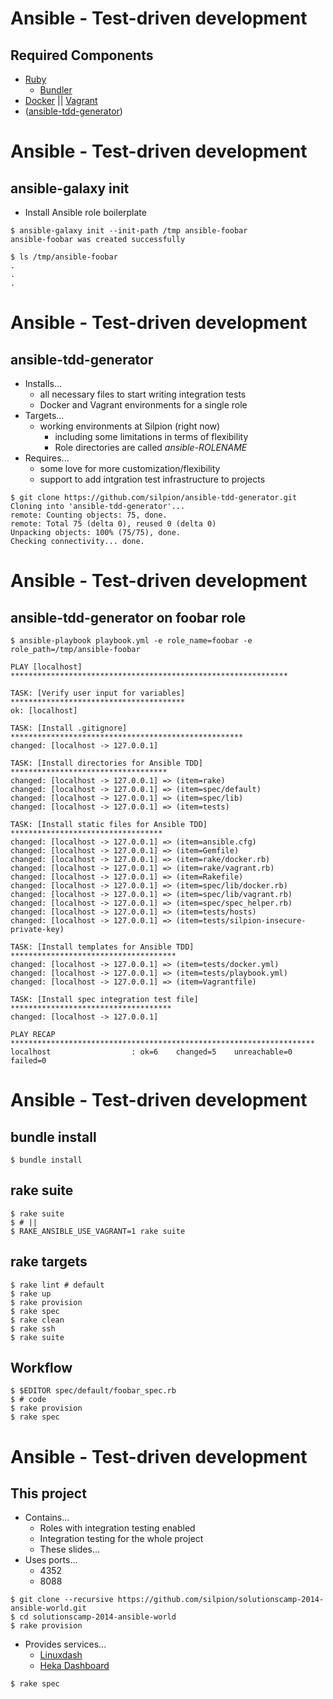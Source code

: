 <!SLIDE command bullets small>

# Ansible - Test-driven development

## Required Components

* [Ruby](https://www.ruby-lang.org/en)
    * [Bundler](http://bundler.io)
* [Docker](https://docker.io) \|\| [Vagrant](https://www.vagrantup.com)
* ([ansible-tdd-generator](https://github.com/silpion/ansible-tdd-generator))



<!SLIDE command commandline bullets small>

# Ansible - Test-driven development

## ansible-galaxy init

* Install Ansible role boilerplate

<!-- -->

    $ ansible-galaxy init --init-path /tmp ansible-foobar
    ansible-foobar was created successfully

    $ ls /tmp/ansible-foobar
    .
    .
    .


<!SLIDE command commandline bullets small>

# Ansible - Test-driven development

## ansible-tdd-generator

* Installs...
    * all necessary files to start writing integration tests
    * Docker and Vagrant environments for a single role
* Targets...
    * working environments at Silpion (right now)
        * including some limitations in terms of flexibility
        * Role directories are called *ansible-ROLENAME*
* Requires...
    * some love for more customization/flexibility
    * support to add intgration test infrastructure to projects

<!-- -->

    $ git clone https://github.com/silpion/ansible-tdd-generator.git
    Cloning into 'ansible-tdd-generator'...
    remote: Counting objects: 75, done.
    remote: Total 75 (delta 0), reused 0 (delta 0)
    Unpacking objects: 100% (75/75), done.
    Checking connectivity... done.



<!SLIDE command commandline small>

# Ansible - Test-driven development

## ansible-tdd-generator on foobar role

    $ ansible-playbook playbook.yml -e role_name=foobar -e role_path=/tmp/ansible-foobar

    PLAY [localhost] **************************************************************

    TASK: [Verify user input for variables] ***************************************
    ok: [localhost]

    TASK: [Install .gitignore] ****************************************************
    changed: [localhost -> 127.0.0.1]

    TASK: [Install directories for Ansible TDD] ***********************************
    changed: [localhost -> 127.0.0.1] => (item=rake)
    changed: [localhost -> 127.0.0.1] => (item=spec/default)
    changed: [localhost -> 127.0.0.1] => (item=spec/lib)
    changed: [localhost -> 127.0.0.1] => (item=tests)

    TASK: [Install static files for Ansible TDD] **********************************
    changed: [localhost -> 127.0.0.1] => (item=ansible.cfg)
    changed: [localhost -> 127.0.0.1] => (item=Gemfile)
    changed: [localhost -> 127.0.0.1] => (item=rake/docker.rb)
    changed: [localhost -> 127.0.0.1] => (item=rake/vagrant.rb)
    changed: [localhost -> 127.0.0.1] => (item=Rakefile)
    changed: [localhost -> 127.0.0.1] => (item=spec/lib/docker.rb)
    changed: [localhost -> 127.0.0.1] => (item=spec/lib/vagrant.rb)
    changed: [localhost -> 127.0.0.1] => (item=spec/spec_helper.rb)
    changed: [localhost -> 127.0.0.1] => (item=tests/hosts)
    changed: [localhost -> 127.0.0.1] => (item=tests/silpion-insecure-private-key)

    TASK: [Install templates for Ansible TDD] *************************************
    changed: [localhost -> 127.0.0.1] => (item=tests/docker.yml)
    changed: [localhost -> 127.0.0.1] => (item=tests/playbook.yml)
    changed: [localhost -> 127.0.0.1] => (item=Vagrantfile)

    TASK: [Install spec integration test file] ************************************
    changed: [localhost -> 127.0.0.1]

    PLAY RECAP ********************************************************************
    localhost                  : ok=6    changed=5    unreachable=0    failed=0



<!SLIDE command commandline small>

# Ansible - Test-driven development

## bundle install

    $ bundle install


## rake suite

    $ rake suite
    $ # ||
    $ RAKE_ANSIBLE_USE_VAGRANT=1 rake suite


## rake targets

    $ rake lint # default
    $ rake up
    $ rake provision
    $ rake spec
    $ rake clean
    $ rake ssh
    $ rake suite


## Workflow

    $ $EDITOR spec/default/foobar_spec.rb
    $ # code
    $ rake provision
    $ rake spec



<!SLIDE command commandline bullets small>

# Ansible - Test-driven development

## This project

* Contains...
    * Roles with integration testing enabled
    * Integration testing for the whole project
    * These slides...
* Uses ports...
    * 4352
    * 8088

<!-- -->

    $ git clone --recursive https://github.com/silpion/solutionscamp-2014-ansible-world.git
    $ cd solutionscamp-2014-ansible-world
    $ rake provision

* Provides services...
    * [Linuxdash](http://localhost:8088)
    * [Heka Dashboard](http://localhost:4352)

<!-- -->

    $ rake spec


<!-- vim: set nofen ts=4 sw=4 et: -->
